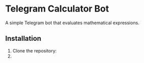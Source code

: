 # Telegram Calculator Bot

A simple Telegram bot that evaluates mathematical expressions.

## Installation

1. Clone the repository:
2. 
